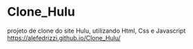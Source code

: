 # Clone_Hulu
projeto de clone do site Hulu, utilizando Html, Css e Javascript<br>
https://alefedrizzi.github.io/Clone_Hulu/
